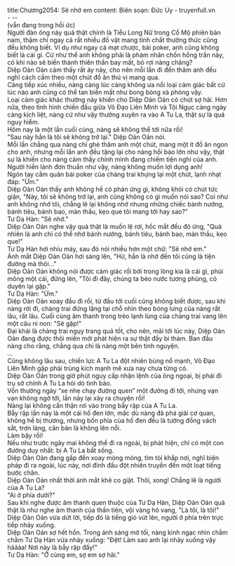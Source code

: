title:Chương2054: Sẽ nhớ em
content:
Biên soạn: Đức Uy - truyenfull.vn<br>- --<br>(vẫn đang trong hồi ức)<br>Người đàn ông này quả thật chính là Tiểu Long Nữ trong Cổ Mộ phiên bản nam, thậm chí ngay cả rất nhiều đồ vật mang tính chất thường thức cũng đều không biết. Ví dụ như ngay cả mạt chược, bài poker, anh cũng không biết là cái gì. Cứ như thể anh không phải là phàm nhân chốn hồng trần này, có khi nào sẽ biến thành thiên thần bay mất, bỏ rơi nàng chăng?<br>Diệp Oản Oản cảm thấy rất áy náy, cho nên mỗi lần đi đến thăm anh đều nghĩ cách cầm theo một chút đồ ăn thú vị mang qua.<br>Càng tiếp xúc nhiều, nàng càng lúc càng không ưa nổi loại cảm giác bất cứ lúc nào anh cũng có thể tan biến mất như bong bóng xà phòng vậy.<br>Loại cảm giác khác thường này khiến cho Diệp Oản Oản có chút sợ hãi. Hơn nữa, theo tình hình chiến đấu giữa Võ Đạo Liên Minh và Tội Ngục càng ngày càng kịch liệt, nàng cứ như vậy thường xuyên ra vào A Tu La, thật sự là quá nguy hiểm.<br>Hôm nay là một lần cuối cùng, nàng sẽ không thể tới nữa rồi!<br>"Sau này hẳn là tôi sẽ không trở lại." Diệp Oản Oản nói.<br>Mỗi lần chẳng qua nàng chỉ ghé thăm anh một chút, mang một ít đồ ăn ngon cho anh, nhưng mỗi lần anh đều tặng lại cho nàng hồi báo lớn như vậy, thật sự là khiến cho nàng cảm thấy chính mình đang chiếm tiện nghi của anh.<br>Người hiền lành đơn thuần như vậy, nàng không muốn lợi dụng anh!<br>Ngón tay cầm quân bài poker của chàng trai khựng lại một chút, lạnh nhạt đáp: "Ừm."<br>Diệp Oản Oản thấy anh không hề có phản ứng gì, không khỏi có chút tức giận, "Này, tôi sẽ không trở lại, anh cũng không có gì muốn nói sao? Coi như anh không nhớ tôi, chẳng lẽ lại không nhớ nhung những chiếc bánh nướng, bánh tiêu, bánh bao, màn thầu, kẹo que tôi mang tới hay sao?"<br>Tư Dạ Hàn: "Sẽ nhớ."<br>Diệp Oản Oản nghe vậy quả thật là muốn lệ rơi, hốc mắt đều đỏ ửng, "Quả nhiên là anh chỉ có thể nhớ bánh nướng, bánh tiêu, bánh bao, màn thầu, kẹo que!"<br>Tư Dạ Hàn hơi nhíu mày, sau đó nói nhiều hơn một chữ: "Sẽ nhớ em."<br>Ánh mắt Diệp Oản Oản hơi sáng lên, "Hừ, hẳn là nhớ đến tôi cũng là tiện đường mà thôi..."<br>Diệp Oản Oản không nói được cảm giác rối bời trong lòng kia là cái gì, phủi mông một cái, đứng lên, "Tôi đi đây, chúng ta bèo nước tương phùng, có duyên lại gặp."<br>Tư Dạ Hàn: "Ừm."<br>Diệp Oản Oản xoay đầu đi rồi, từ đầu tới cuối cũng không biết được, sau khi nàng rời đi, chàng trai đứng lặng tại chỗ nhìn theo bóng lưng của nàng rất lâu, rất lâu. Cuối cùng âm thanh trong trẻo lạnh lùng của chàng trai vang lên một câu nỉ non: "Sẽ gặp!"<br>Đại khái là chàng trai ngụy trang quá tốt, cho nên, mãi tới lúc này, Diệp Oản Oản đang được thôi miên mới phát hiện ra sự thật đầy bi thảm. Ban đầu nàng cho rằng, chẳng qua chỉ là nàng một bên tình nguyện.<br>...<br>Cũng không lâu sau, chiến lực A Tu La đột nhiên bùng nổ mạnh, Võ Đạo Liên Minh gặp phải trùng kích mạnh mẽ xưa nay chưa từng có.<br>Diệp Oản Oản trong giờ phút nguy cấp nhận lệnh của ông ngoại, bị phái đi trụ sở chính A Tu La hỏi dò tình báo.<br>Vốn thường ngày “xe nhẹ chạy đường quen” một đường đi tới, nhưng vạn vạn không ngờ tới, lần này lại xảy ra chuyện rồi!<br>Nàng lại không cẩn thận rơi vào trong bẫy rập của A Tu La.<br>Bẫy rập lần này là một cái hố đen lớn, mặc dù nàng đã phá giải cơ quan, không hề bị thương, nhưng bốn phía của hố đen đều là tường đồng vách sắt, trơn láng, căn bản là không lên nổi.<br>Làm bậy rồi!<br>Nếu như trước ngày mai không thể đi ra ngoài, bị phát hiện, chỉ có một con đường duy nhất: bị A Tu La bắt sống.<br>Diệp Oản Oản đang gấp đến xoay mòng mòng, tìm tòi khắp nơi, nghĩ biện pháp đi ra ngoài, lúc này, nơi đỉnh đầu đột nhiên truyền đến một loạt tiếng bước chân.<br>Diệp Oản Oản nhất thời ánh mắt khẽ co giật. Thôi, xong! Chẳng lẽ là người của A Tu La?<br>"Ai ở phía dưới?"<br>Sau khi nghe được âm thanh quen thuộc của Tư Dạ Hàn, Diệp Oản Oản quả thật là như nghe âm thanh của thần tiên, vội vàng hô vang, "Là tôi, là tôi!"<br>Diệp Oản Oản vừa dứt lời, tiếp đó là tiếng gió vút lên, người ở phía trên trực tiếp nhảy xuống.<br>Diệp Oản Oản sợ hết hồn. Trong ánh sáng mờ tối, nàng kinh ngạc nhìn chằm chằm Tư Dạ Hàn vừa nhảy xuống: "Đệt! Làm sao anh lại nhảy xuống vậy hảảảa! Nơi này là bẫy rập đấy!"<br>Tư Dạ Hàn: "Ở cùng em, sợ em sợ hãi."